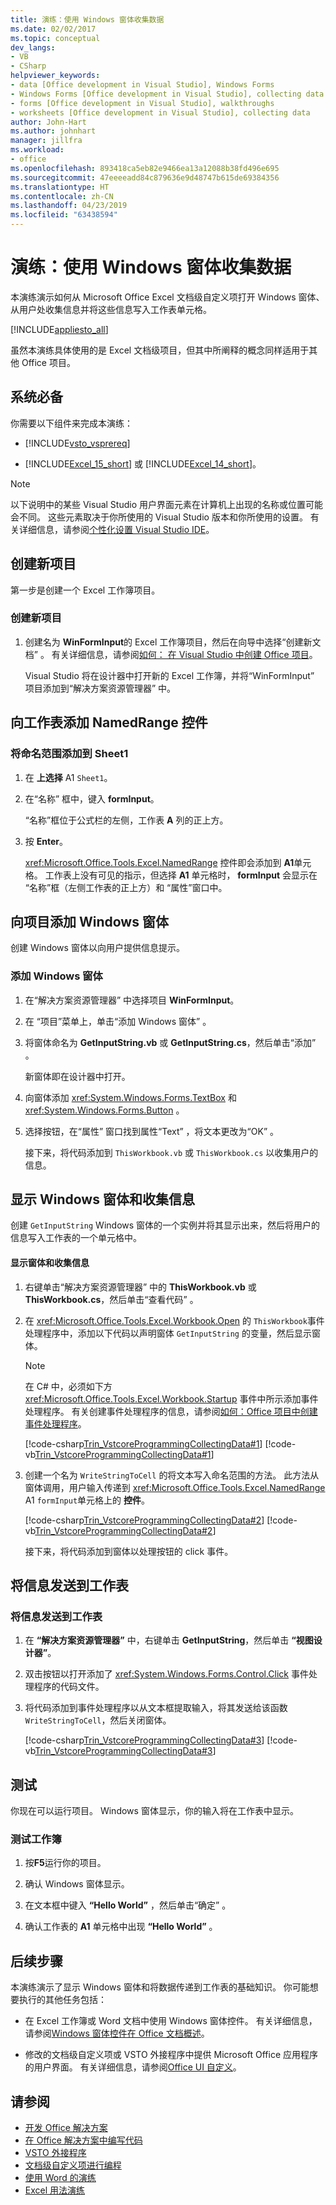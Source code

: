 ```yaml
---
title: 演练：使用 Windows 窗体收集数据
ms.date: 02/02/2017
ms.topic: conceptual
dev_langs:
- VB
- CSharp
helpviewer_keywords:
- data [Office development in Visual Studio], Windows Forms
- Windows Forms [Office development in Visual Studio], collecting data
- forms [Office development in Visual Studio], walkthroughs
- worksheets [Office development in Visual Studio], collecting data
author: John-Hart
ms.author: johnhart
manager: jillfra
ms.workload:
- office
ms.openlocfilehash: 893418ca5eb82e9466ea13a12088b38fd496e695
ms.sourcegitcommit: 47eeeeadd84c879636e9d48747b615de69384356
ms.translationtype: HT
ms.contentlocale: zh-CN
ms.lasthandoff: 04/23/2019
ms.locfileid: "63438594"
---
```

# <a name="walkthrough-collect-data-by-using-a-windows-form"></a>演练：使用 Windows 窗体收集数据
  本演练演示如何从 Microsoft Office Excel 文档级自定义项打开 Windows 窗体、从用户处收集信息并将这些信息写入工作表单元格。

 [!INCLUDE[appliesto_all](../vsto/includes/appliesto-all-md.md)]

 虽然本演练具体使用的是 Excel 文档级项目，但其中所阐释的概念同样适用于其他 Office 项目。

## <a name="prerequisites"></a>系统必备
 你需要以下组件来完成本演练：

- [!INCLUDE[vsto_vsprereq](../vsto/includes/vsto-vsprereq-md.md)]

- [!INCLUDE[Excel_15_short](../vsto/includes/excel-15-short-md.md)] 或 [!INCLUDE[Excel_14_short](../vsto/includes/excel-14-short-md.md)]。

> [!NOTE]
> 以下说明中的某些 Visual Studio 用户界面元素在计算机上出现的名称或位置可能会不同。 这些元素取决于你所使用的 Visual Studio 版本和你所使用的设置。 有关详细信息，请参阅[个性化设置 Visual Studio IDE](../ide/personalizing-the-visual-studio-ide.md)。

## <a name="create-a-new-project"></a>创建新项目
 第一步是创建一个 Excel 工作簿项目。

### <a name="to-create-a-new-project"></a>创建新项目

1. 创建名为 **WinFormInput**的 Excel 工作簿项目，然后在向导中选择“创建新文档”  。 有关详细信息，请参阅[如何： 在 Visual Studio 中创建 Office 项目](../vsto/how-to-create-office-projects-in-visual-studio.md)。

     Visual Studio 将在设计器中打开新的 Excel 工作簿，并将“WinFormInput”  项目添加到“解决方案资源管理器” 中。

## <a name="add-a-namedrange-control-to-the-worksheet"></a>向工作表添加 NamedRange 控件

### <a name="to-add-a-named-range-to-sheet1"></a>将命名范围添加到 Sheet1

1. 在 **上选择** A1 `Sheet1`。

2. 在“名称”  框中，键入 **formInput**。

      “名称”框位于公式栏的左侧，工作表 **A** 列的正上方。

3. 按 **Enter**。

     <xref:Microsoft.Office.Tools.Excel.NamedRange> 控件即会添加到 **A1**单元格。 工作表上没有可见的指示，但选择 **A1** 单元格时， **formInput** 会显示在  “名称”框（左侧工作表的正上方）和  “属性”窗口中。

## <a name="add-a-windows-form-to-the-project"></a>向项目添加 Windows 窗体
 创建 Windows 窗体以向用户提供信息提示。

### <a name="to-add-a-windows-form"></a>添加 Windows 窗体

1. 在“解决方案资源管理器”  中选择项目 **WinFormInput**。

2. 在  “项目”菜单上，单击“添加 Windows 窗体” 。

3. 将窗体命名为 **GetInputString.vb** 或 **GetInputString.cs**，然后单击“添加” 。

    新窗体即在设计器中打开。

4. 向窗体添加 <xref:System.Windows.Forms.TextBox> 和 <xref:System.Windows.Forms.Button> 。

5. 选择按钮，在“属性”  窗口找到属性“Text”  ，将文本更改为“OK” 。

   接下来，将代码添加到 `ThisWorkbook.vb` 或 `ThisWorkbook.cs` 以收集用户的信息。

## <a name="display-the-windows-form-and-collecting-information"></a>显示 Windows 窗体和收集信息
 创建 `GetInputString` Windows 窗体的一个实例并将其显示出来，然后将用户的信息写入工作表的一个单元格中。

#### <a name="to-display-the-form-and-collect-information"></a>显示窗体和收集信息

1. 右键单击“解决方案资源管理器”  中的 **ThisWorkbook.vb** 或 **ThisWorkbook.cs**，然后单击“查看代码” 。

2. 在 <xref:Microsoft.Office.Tools.Excel.Workbook.Open> 的 `ThisWorkbook`事件处理程序中，添加以下代码以声明窗体 `GetInputString` 的变量，然后显示窗体。

   > [!NOTE]
   > 在 C# 中，必须如下方 <xref:Microsoft.Office.Tools.Excel.Workbook.Startup> 事件中所示添加事件处理程序。 有关创建事件处理程序的信息，请参阅[如何：Office 项目中创建事件处理程序](../vsto/how-to-create-event-handlers-in-office-projects.md)。

    [!code-csharp[Trin_VstcoreProgrammingCollectingData#1](../vsto/codesnippet/CSharp/WinFormInputCS/ThisWorkbook.cs#1)]
    [!code-vb[Trin_VstcoreProgrammingCollectingData#1](../vsto/codesnippet/VisualBasic/WinFormInput/ThisWorkbook.vb#1)]

3. 创建一个名为 `WriteStringToCell` 的将文本写入命名范围的方法。 此方法从窗体调用，用户输入传递到 <xref:Microsoft.Office.Tools.Excel.NamedRange> A1 `formInput`单元格上的 **控件**。

    [!code-csharp[Trin_VstcoreProgrammingCollectingData#2](../vsto/codesnippet/CSharp/WinFormInputCS/ThisWorkbook.cs#2)]
    [!code-vb[Trin_VstcoreProgrammingCollectingData#2](../vsto/codesnippet/VisualBasic/WinFormInput/ThisWorkbook.vb#2)]

   接下来，将代码添加到窗体以处理按钮的 click 事件。

## <a name="send-information-to-the-worksheet"></a>将信息发送到工作表

### <a name="to-send-information-to-the-worksheet"></a>将信息发送到工作表

1. 在 **“解决方案资源管理器”** 中，右键单击 **GetInputString**，然后单击 **“视图设计器”**。

2. 双击按钮以打开添加了 <xref:System.Windows.Forms.Control.Click> 事件处理程序的代码文件。

3. 将代码添加到事件处理程序以从文本框提取输入，将其发送给该函数 `WriteStringToCell`，然后关闭窗体。

     [!code-csharp[Trin_VstcoreProgrammingCollectingData#3](../vsto/codesnippet/CSharp/WinFormInputCS/GetInputString.cs#3)]
     [!code-vb[Trin_VstcoreProgrammingCollectingData#3](../vsto/codesnippet/VisualBasic/WinFormInput/GetInputString.vb#3)]

## <a name="test"></a>测试
 你现在可以运行项目。 Windows 窗体显示，你的输入将在工作表中显示。

### <a name="to-test-your-workbook"></a>测试工作簿

1. 按**F5**运行你的项目。

2. 确认 Windows 窗体显示。

3. 在文本框中键入 **“Hello World”** ，然后单击“确定” 。

4. 确认工作表的 **A1** 单元格中出现 **“Hello World”** 。

## <a name="next-steps"></a>后续步骤
 本演练演示了显示 Windows 窗体和将数据传递到工作表的基础知识。 你可能想要执行的其他任务包括：

- 在 Excel 工作簿或 Word 文档中使用 Windows 窗体控件。 有关详细信息，请参阅[Windows 窗体控件在 Office 文档概述](../vsto/windows-forms-controls-on-office-documents-overview.md)。

- 修改的文档级自定义项或 VSTO 外接程序中提供 Microsoft Office 应用程序的用户界面。 有关详细信息，请参阅[Office UI 自定义](../vsto/office-ui-customization.md)。

## <a name="see-also"></a>请参阅
- [开发 Office 解决方案](../vsto/developing-office-solutions.md)
- [在 Office 解决方案中编写代码](../vsto/writing-code-in-office-solutions.md)
- [VSTO 外接程序](../vsto/programming-vsto-add-ins.md)
- [文档级自定义项进行编程](../vsto/programming-document-level-customizations.md)
- [使用 Word 的演练](../vsto/walkthroughs-using-word.md)
- [Excel 用法演练](../vsto/walkthroughs-using-excel.md)
